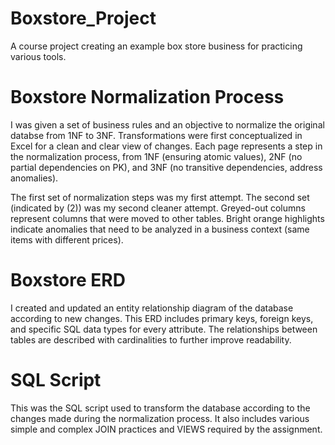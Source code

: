# Boxstore_Project
A course project creating an example box store business for practicing various tools.

# Boxstore Normalization Process
I was given a set of business rules and an objective to normalize the original databse from 1NF to 3NF. Transformations were first conceptualized in Excel for a clean and clear view of changes. Each page represents a step in the normalization process, from 1NF (ensuring atomic values), 2NF (no partial dependencies on PK), and 3NF (no transitive dependencies, address anomalies). 

The first set of normalization steps was my first attempt. The second set (indicated by (2)) was my second cleaner attempt.
Greyed-out columns represent columns that were moved to other tables. Bright orange highlights indicate anomalies that need to be analyzed in a business context (same items with different prices).

# Boxstore ERD
I created and updated an entity relationship diagram of the database according to new changes. This ERD includes primary keys, foreign keys, and specific SQL data types for every attribute. The relationships between tables are described with cardinalities to further improve readability.

# SQL Script
This was the SQL script used to transform the database according to the changes made during the normalization process. It also includes various simple and complex JOIN practices and VIEWS required by the assignment.
